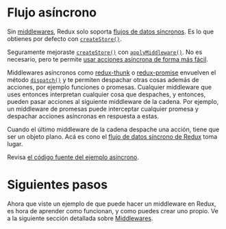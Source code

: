 # Flujo asíncrono

Sin [middlewares](middleware.md), Redux solo soporta [flujos de datos síncronos](../basico/flujo-de-datos.md). Es lo que obtienes por defecto con [`createStore()`](../api/create-store.md).

Seguramente mejoraste [`createStore()`](../api/create-store.md) con [`applyMiddleware()`](../api/apply-middleware.md). No es necesario, pero te permite [usar acciones asíncrona de forma más fácil](acciones-asincronas.md).

Middlewares asíncronos como [redux-thunk](https://github.com/gaearon/redux-thunk) o [redux-promise](https://github.com/acdlite/redux-promise) envuelven el método [`dispatch()`](../api/dispatch.md) y te permiten despachar otras cosas además de acciones, por ejemplo funciones o promesas. Cualquier middleware que uses entonces interpretan cualquier cosa que despaches, y entonces, pueden pasar acciones al siguiente middleware de la cadena. Por ejemplo, un middleware de promesas puede interceptar cualquier promesa y despachar acciones asíncronas en respuesta a estas.

Cuando el último middleware de la cadena despache una acción, tiene que ser un objeto plano. Acá es cono el [flujo de datos síncrono de Redux](http://redux.js.org/docs/basics/DataFlow.html) toma lugar.

Revisa [el código fuente del ejemplo asíncrono](http://redux.js.org/docs/advanced/ExampleRedditAPI.html).

# Siguientes pasos
Ahora que viste un ejemplo de que puede hacer un middleware en Redux, es hora de aprender como funcionan, y como puedes crear uno propio. Ve a la siguiente sección detallada sobre [Middlewares](middleware.md).